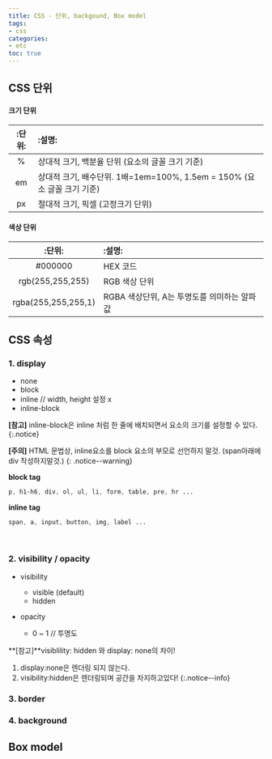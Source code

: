 ```yaml
---
title: CSS - 단위, backgound, Box model
tags:
- css
categories:
- etc
toc: true
---
```


## CSS 단위

#### 크기 단위

|:단위:|:설명:|
|:---:|:---|
|%|상대적 크기, 백분율 단위 (요소의 글꼴 크기 기준)|
|em|상대적 크기, 배수단위. 1배=1em=100%, 1.5em = 150% (요소 글꼴 크기 기준)|
|px|절대적 크기, 픽셀 (고정크기 단위)|

#### 색상 단위

|:단위:|:설명:|
|:---:|:---|
|#000000|HEX 코드|
|rgb(255,255,255)|RGB 색상 단위|
|rgba(255,255,255,1)|RGBA 색상단위, A는 투명도를 의미하는 알파 값|

## CSS 속성

### 1. display

* none
* block
* inline // width, height 설정 x
* inline-block

**[참고]** inline-block은 inline 처럼 한 줄에 배치되면서 요소의 크기를 설정할 수 있다.
{:.notice}

**[주의]** HTML 문법상, inline요소를 block 요소의 부모로 선언하지 말것. (span아래에 div 작성하지말것.)
{: .notice--warning}


**block tag**

```css
p, h1~h6, div, ol, ul, li, form, table, pre, hr ...
```

**inline tag**

```css
span, a, input, button, img, label ...
```

<br>


### 2. visibility / opacity

* visibility
	* visible (default)
	* hidden

* opacity
	* 0 ~ 1 // 투명도

**[참고]**visiblility: hidden 와 display: none의 차이!
1. display:none은 렌더링 되지 않는다.
2. visibility:hidden은 렌더링되며 공간을 차지하고있다!
{:.notice--info}

### 3. border













### 4. background

## Box model
